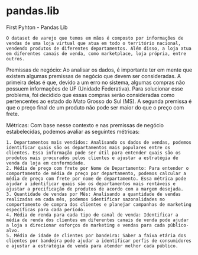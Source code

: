 # pandas.lib
First Pyhton - Pandas Lib

	O dataset de varejo que temos em mãos é composto por informações de vendas de uma loja virtual que atua em todo o território nacional, vendendo produtos de diferentes departamentos. Além disso, a loja atua em diferentes canais de venda, como marketplace, loja própria, entre outros.

Premissas de negócio:
	Ao analisar os dados, é importante ter em mente que existem algumas premissas de negócio que devem ser consideradas. A primeira delas é que, devido a um erro no sistema, algumas compras não possuem informações de UF (Unidade Federativa). Para solucionar esse problema, foi decidido que essas compras serão consideradas como pertencentes ao estado do Mato Grosso do Sul (MS). A segunda premissa é que o preço final de um produto não pode ser maior do que o	preço com frete.

Métricas:
	Com base nesse contexto e nas premissas de negócio estabelecidas, podemos avaliar as seguintes métricas:

	1. Departamentos mais vendidos: Analisando os dados de vendas, podemos identificar quais são os departamentos mais populares entre os clientes. Essa informação pode ser útil para entender quais são os produtos mais procurados pelos clientes e ajustar a estratégia de venda da loja em conformidade.
	2. Média de preço com frete por Nome de Departamento: Para entender o comportamento de média de preço por departamento, podemos calcular a média de preço com frete por nome de departamento. Essa métrica pode ajudar a identificar quais são os departamentos mais rentáveis e ajustar a precificação de produtos de acordo com a margem desejada.
	3. Quantidade de vendas por Mês: Analisando a quantidade de vendas realizadas em cada mês, podemos identificar sazonalidades no comportamento de compra dos clientes e planejar campanhas de marketing específicas para cada período.
	4. Média de renda para cada tipo de canal de venda: Identificar a média de renda dos clientes em diferentes canais de venda pode ajudar a loja a direcionar esforços de marketing e vendas para cada público-alvo.
	5. Média de idade de clientes por bandeira: Saber a faixa etária dos clientes por bandeira pode ajudar a identificar perfis de consumidores e ajustar a estratégia de venda para atender melhor cada público.
